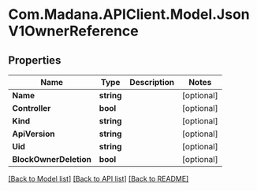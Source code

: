 
# Com.Madana.APIClient.Model.JsonV1OwnerReference

## Properties

Name | Type | Description | Notes
------------ | ------------- | ------------- | -------------
**Name** | **string** |  | [optional] 
**Controller** | **bool** |  | [optional] 
**Kind** | **string** |  | [optional] 
**ApiVersion** | **string** |  | [optional] 
**Uid** | **string** |  | [optional] 
**BlockOwnerDeletion** | **bool** |  | [optional] 

[[Back to Model list]](../README.md#documentation-for-models)
[[Back to API list]](../README.md#documentation-for-api-endpoints)
[[Back to README]](../README.md)

